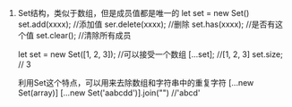 
1. Set结构，类似于数组，但是成员值都是唯一的
	let set = new Set()
	set.add(xxxx);  //添加值
	ser.delete(xxxx); //删除
	set.has(xxxx);   //是否有这个值
	set.clear();    //清除所有成员

	let set = new Set([1, 2, 3]); //可以接受一个数组
	[...set]; //[1, 2, 3]
	set.size;  // 3

	利用Set这个特点，可以用来去除数组和字符串中的重复字符
	[...new Set(array)]
	[...new Set('aabcdd')].join("") //'abcd'